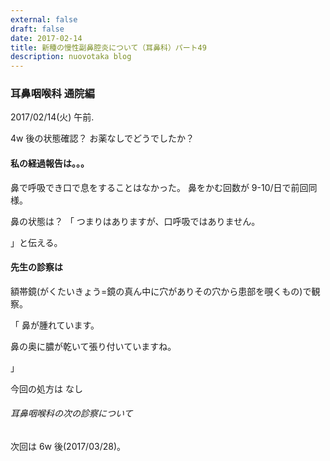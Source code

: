 ```yaml
---
external: false
draft: false
date: 2017-02-14
title: 新種の慢性副鼻腔炎について（耳鼻科）パート49
description: nuovotaka blog
---
```


### 耳鼻咽喉科 通院編

2017/02/14(火) 午前.

4w 後の状態確認？
お薬なしでどうでしたか？

#### 私の経過報告は。。。

鼻で呼吸でき口で息をすることはなかった。
鼻をかむ回数が 9-10/日で前回同様。

鼻の状態は？
「
つまりはありますが、口呼吸ではありません。

」と伝える。

#### 先生の診察は

額帯鏡(がくたいきょう=鏡の真ん中に穴がありその穴から患部を覗くもの)で観察。

「
鼻が腫れています。

鼻の奥に膿が乾いて張り付いていますね。

」

今回の処方は
なし

###### 耳鼻咽喉科の次の診察について

次回は 6w 後(2017/03/28)。
